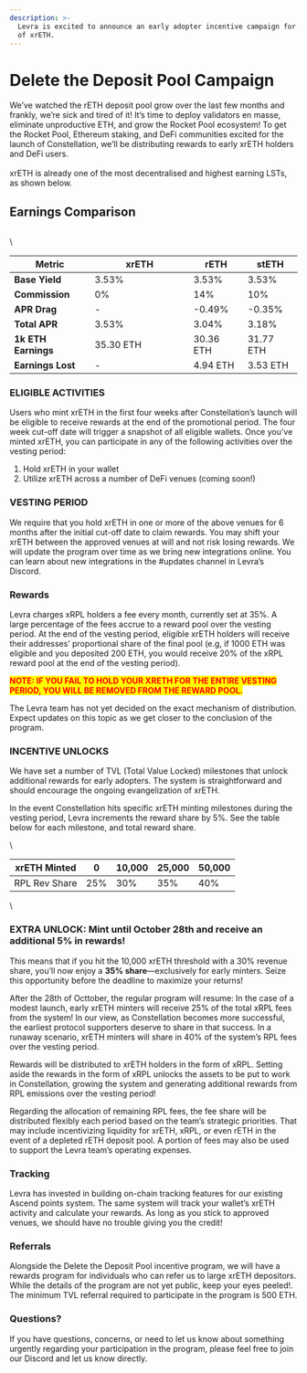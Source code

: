 ```yaml
---
description: >-
  Levra is excited to announce an early adopter incentive campaign for minters
  of xrETH.
---
```


# Delete the Deposit Pool Campaign

We’ve watched the rETH deposit pool grow over the last few months and frankly, we’re sick and tired of it! It’s time to deploy validators en masse, eliminate unproductive ETH, and grow the Rocket Pool ecosystem! To get the Rocket Pool, Ethereum staking, and DeFi communities excited for the launch of Constellation, we’ll be distributing rewards to early xrETH holders and DeFi users.\
\
xrETH is already one of the most decentralised and highest earning LSTs, as shown below.

## Earnings Comparison

<figure><img src="https://lh7-rt.googleusercontent.com/docsz/AD_4nXfqVLO2Q2IUFUZvrBUz_9WOn3lezE3pNBy4gel3OYg8R6qg8zp00rqMK33MCLSMBAj5ItvB06CbbhC4if7x-H34Fo5slktmto-TO1xs0ocKAG41FshC1EhwW3F9XQSE_TiGoKU2zXaAj76ZkLoaxaepWJxl?key=jZGqKbt-g-IQswHykxA6hw" alt=""><figcaption></figcaption></figure>

\


<table><thead><tr><th>Metric</th><th width="157">xrETH</th><th>rETH</th><th>stETH</th></tr></thead><tbody><tr><td><strong>Base Yield</strong></td><td>3.53%</td><td>3.53%</td><td>3.53%</td></tr><tr><td><strong>Commission</strong></td><td>0%</td><td>14%</td><td>10%</td></tr><tr><td><strong>APR Drag</strong></td><td>-</td><td>-0.49%</td><td>-0.35%</td></tr><tr><td><strong>Total APR</strong></td><td>3.53%</td><td>3.04%</td><td>3.18%</td></tr><tr><td><strong>1k ETH Earnings</strong></td><td>35.30 ETH</td><td>30.36 ETH</td><td>31.77 ETH</td></tr><tr><td><strong>Earnings Lost</strong></td><td>-</td><td>4.94 ETH</td><td>3.53 ETH</td></tr></tbody></table>

### ELIGIBLE ACTIVITIES

Users who mint xrETH in the first four weeks after Constellation’s launch will be eligible to receive rewards at the end of the promotional period. The four week cut-off date will trigger a snapshot of all eligible wallets. Once you’ve minted xrETH, you can participate in any of the following activities over the vesting period:&#x20;

1. Hold xrETH in your wallet&#x20;
2. Utilize xrETH across a number of DeFi venues (coming soon!)

### VESTING PERIOD

We require that you hold xrETH in one or more of the above venues for 6 months after the initial cut-off date to claim rewards. You may shift your xrETH between the approved venues at will and not risk losing rewards. We will update the program over time as we bring new integrations online. You can learn about new integrations in the #updates channel in Levra’s Discord.

### Rewards

Levra charges xRPL holders a fee every month, currently set at 35%. A large percentage of the fees accrue to a reward pool over the vesting period. At the end of the vesting period, eligible xrETH holders will receive their addresses’ proportional share of the final pool (e.g, if 1000 ETH was eligible and you deposited 200 ETH, you would receive 20% of the xRPL reward pool at the end of the vesting period).&#x20;

<mark style="color:red;">**NOTE: IF YOU FAIL TO HOLD YOUR XRETH FOR THE ENTIRE VESTING PERIOD, YOU WILL BE REMOVED FROM THE REWARD POOL.**</mark>

The Levra team has not yet decided on the exact mechanism of distribution. Expect updates on this topic as we get closer to the conclusion of the program.&#x20;

### INCENTIVE UNLOCKS

We have set a number of TVL (Total Value Locked) milestones that unlock additional rewards for early adopters. The system is straightforward and should encourage the ongoing evangelization of xrETH.&#x20;

In the event Constellation hits specific xrETH minting milestones during the vesting period, Levra increments the reward share by 5%. See the table below for each milestone, and total reward share.&#x20;

\


| xrETH Minted  | 0   | 10,000 | 25,000 | 50,000 |
| ------------- | --- | ------ | ------ | ------ |
| RPL Rev Share | 25% | 30%    | 35%    | 40%    |

\


### **EXTRA UNLOCK:  Mint until October 28th and receive an additional 5% in rewards!**

This means that if you hit the 10,000 xrETH threshold with a 30% revenue share, you’ll now enjoy a **35% share**—exclusively for early minters. Seize this opportunity before the deadline to maximize your returns!

After the 28th of Octtober, the regular program will resume: In the case of a modest launch, early xrETH minters will receive 25% of the total xRPL fees from the system! In our view, as Constellation becomes more successful, the earliest protocol supporters deserve to share in that success. In a runaway scenario, xrETH minters will share in 40% of the system’s RPL fees over the vesting period.&#x20;

Rewards will be distributed to xrETH holders in the form of xRPL. Setting aside the rewards in the form of xRPL unlocks the assets to be put to work in Constellation, growing the system and generating additional rewards from RPL emissions over the vesting period!

Regarding the allocation of remaining RPL fees, the fee share will be distributed flexibly each period based on the team’s strategic priorities. That may include incentivizing liquidity for xrETH, xRPL, or even rETH in the event of a depleted rETH deposit pool. A portion of fees may also be used to support the Levra team’s operating expenses. &#x20;

### Tracking

Levra has invested in building on-chain tracking features for our existing Ascend points system. The same system will track your wallet’s xrETH activity and calculate your rewards. As long as you stick to approved venues, we should have no trouble giving you the credit!

### Referrals

Alongside the Delete the Deposit Pool incentive program, we will have a rewards program for individuals who can refer us to large xrETH depositors. While the details of the program are not yet public, keep your eyes peeled!. The minimum TVL referral required to participate in the program is 500 ETH.

### Questions?

If you have questions, concerns, or need to let us know about something urgently regarding your participation in the program, please feel free to join our Discord and let us know directly.&#x20;

<figure><img src="../.gitbook/assets/image (4).png" alt=""><figcaption></figcaption></figure>
